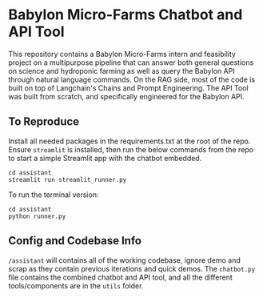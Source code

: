 # Babylon Micro-Farms Chatbot and API Tool

This repository contains a Babylon Micro-Farms intern and feasibility project on a multipurpose pipeline that can answer both general questions on science and hydroponic farming as well as query the Babylon API through natural language commands. On the RAG side, most of the code is built on top of Langchain's Chains and Prompt Engineering. The API Tool was built from scratch, and specifically engineered for the Babylon API.

## To Reproduce
Install all needed packages in the requirements.txt at the root of the repo. Ensure `streamlit` is installed, then run the below commands from the repo to start a simple Streamlit app with the chatbot embedded.
```console
cd assistant
streamlit run streamlit_runner.py
```
To run the terminal version:
```console
cd assistant
python runner.py
```

## Config and Codebase Info
`/assistant` will contains all of the working codebase, ignore demo and scrap as they contain previous iterations and quick demos. The `chatbot.py` file contains the combined chatbot and API tool, and all the different tools/components are in the `utils` folder.